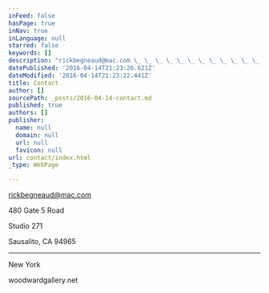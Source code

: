 ```yaml
---
inFeed: false
hasPage: true
inNav: true
inLanguage: null
starred: false
keywords: []
description: "rickbegneaud@mac.com \_ \_ \_ \_ \_ \_ \_ \_ \_ \_ \_ \_ \_ \_ \_ \_ \_ \_ \_ \_ \_ \_New York"
datePublished: '2016-04-14T21:23:26.621Z'
dateModified: '2016-04-14T21:23:22.441Z'
title: Contact
author: []
sourcePath: _posts/2016-04-14-contact.md
published: true
authors: []
publisher:
  name: null
  domain: null
  url: null
  favicon: null
url: contact/index.html
_type: WebPage

---
```

[rickbegneaud@mac.com][0]

480 Gate 5 Road                                                              

Studio 271 

Sausalito, CA 94965

- - - - - - 

New York

woodwardgallery.net

[0]: rickbegneaud@mac.com